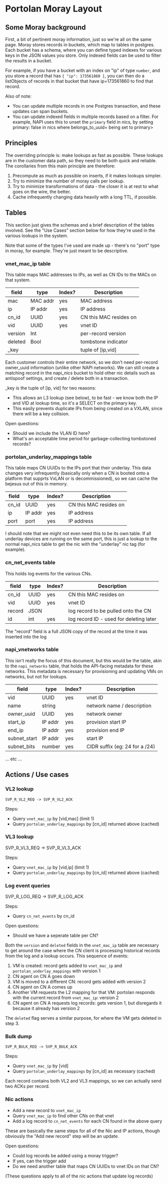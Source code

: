 # Portolan Moray Layout

## Some Moray background

First, a bit of pertinent moray information, just so we're all on the same
page.  Moray stores records in buckets, which map to tables in postgres.
Each bucket has a schema, where you can define typed indexes for various keys
in the JSON values you store.  Only indexed fields can be used to filter the
results in a bucket.

For example, if you have a bucket with an index on "ip" of type `number`, and
you store a record that has `{ "ip": 173561860 }`, you can then do a
listObjects of records in that bucket that have ip=173561860 to find that
record.

Also of note:

- You can update multiple records in one Postgres transaction, and these
  updates can span buckets.
- You can update indexed fields in multiple records based on a filter.  For
  example, NAPI uses this to unset the `primary` field in nics, by setting
  primary: false in nics where belongs_to_uuid=<zone UUID of the nic currently>
  being set to primary>


## Principles

The overriding principle is: make lookups as fast as possible.  These lookups
are in the customer data path, so they need to be both quick and reliable.
The corollaries from this main principle are therefore:

1) Precompute as much as possible on inserts, if it makes lookups simpler.
2) Try to minimize the number of moray calls per lookup.
3) Try to minimize transformations of data - the closer it is at rest to what
   goes on the wire, the better.
4) Cache infrequently changing data heavily with a long TTL, if possible.


## Tables

This section just gives the schemas and a brief description of the tables
involved.  See the "Use Cases" section below for how they're used in the
various lookups in the system.

Note that some of the types I've used are made up - there's no "port" type in
moray, for example.  They're just meant to be descriptive.

### vnet_mac_ip table

This table maps MAC addresses to IPs, as well as CN IDs to the MACs on that
system.

   field        |   type    | Index? | Description
----------------|-----------|--------|-----------------------
mac             | MAC addr  | yes    | MAC address
ip              | IP addr   | yes    | IP address
cn_id           | UUID      | yes    | CN this MAC resides on
vid             | UUID      | yes    | vnet ID
version         | Int       |        | per-record version
deleted         | Bool      |        | tombstone indicator
\_key           |           |        | tuple of [ip,vid]

Each customer controls their entire network, so we don't need per-record
owner_uuid information (unlike other NAPI networks).  We can still create a
matching record in the napi_nics bucket to hold other nic details such as
antispoof settings, and create / delete both in a transaction.

\_key is the tuple of [ip, vid] for two reasons:

- This allows an L3 lookup (see below), to be fast - we know both the IP and
  VID at lookup time, so it's a SELECT on the primary key.
- This easily prevents duplicate IPs from being created on a VXLAN, since
  there will be a key collision.

Open questions:

- Should we include the VLAN ID here?
- What's an acceptable time period for garbage-collecting tombstoned records?


### portolan_underlay_mappings table

This table maps CN UUIDs to the IPs port that their underlay.  This data changes very infrequently
(basically only when a CN is booted onto a platform that supprts VxLAN or is
decommissioned), so we can cache the bejesus out of this in memory.

   field    |   type    | Index? | Description
------------|-----------|--------|-----------------------
cn_id       | UUID      | yes    | CN this MAC resides on
ip          | IP addr   | yes    | IP address
port        | port      | yes    | IP address

I should note that we might not even need this to be its own table.  If all
underlay devices are running on the same port, this is just a lookup to the
normal napi_nics table to get the nic with the "underlay" nic tag (for
example).


### cn_net_events table

This holds log events for the various CNs.

   field    |   type    | Index? | Description
------------|-----------|--------|-----------------------
cn_id       | UUID      | yes    | CN this MAC resides on
vid         | UUID      | yes    | vnet ID
record      | JSON      |        | log record to be pulled onto the CN
id          | int       | yes    | log record ID - used for deleting later

The "record" field is a full JSON copy of the record at the time it was
inserted into the log


### napi_vnetworks table

This isn't really the focus of this document, but this would be the table,
akin to the `napi_networks` table, that holds the API-facing metadata
for these networks.  This metadata is necessary for provisioning and updating
VMs on networks, but not for lookups.

   field     |   type    | Index? | Description
-------------|-----------|--------|-----------------------
vid          | UUID      | yes    | vnet ID
name         | string    |        | network name / description
owner_uuid   | UUID      | yes    | network owner
start_ip     | IP addr   | yes    | provision start IP
end_ip       | IP addr   | yes    | provision end IP
subnet_start | IP addr   | yes    | start IP
subnet_bits  | number    | yes    | CIDR suffix (eg: 24 for a /24)
... etc ...


## Actions / Use cases

### VL2 lookup

    SVP_R_VL2_REQ -> SVP_R_VL2_ACK

Steps:

- Query `vnet_mac_ip` by [vid,mac] (limit 1)
- Query `portolan_underlay_mappings` by [cn_id] returned above (cached)


### VL3 lookup

   SVP_R_VL3_REQ -> SVP_R_VL3_ACK

Steps:

- Query `vnet_mac_ip` by [vid,ip] (limit 1)
- Query `portolan_underlay_mappings` by [cn_id] returned above (cached)


### Log event queries

   SVP_R_LOG_REQ -> SVP_R_LOG_ACK

Steps:

- Query `cn_net_events` by cn_id

Open questions:

- Should we have a seperate table per CN?


Both the `version` and `deleted` fields in the `vnet_mac_ip` table are
necessary to get around the case where the CN client is processing historical
records from the log and a lookup occurs.  This sequence of events:

1) VM is created: record gets added to `vnet_mac_ip` and
   `portolan_underlay_mappings` with version 1
2) CN agent on CN A goes down
3) VM is moved to a different CN: record gets added with version 2
4) CN agent on CN A comes up
5) Another VM requests the L2 mapping for that VM: portolan responds with the
   current record from `vnet_mac_ip`: version 2
6) CN agent on CN A requests log records: gets version 1, but disregards it
   because it already has version 2

The `deleted` flag serves a similar purpose, for where the VM gets deleted in
step 3.


### Bulk dump

    SVP_R_BULK_REQ -> SVP_R_BULK_ACK

Steps:

- Query `vnet_mac_ip` by [vid]
- Query `portolan_underlay_mappings` by [cn_id] as necessary (cached)

Each record contains both VL2 and VL3 mappings, so we can actually send two
ACKs per record.

### Nic actions

- Add a new record to `vnet_mac_ip`
- Query `vnet_mac_ip` to find other CNs on that vnet
- Add a log record to `cn_net_events` for each CN found in the above query

These are basically the same steps for all of the Nic and IP actions, though
obviously the "Add new record" step will be an update.

Open questions:

- Could log records be added using a moray trigger?
- If yes, can the trigger add
- Do we need another table that maps CN UUIDs to vnet IDs on that CN?

(These questions apply to all of the nic actions that update log records)
